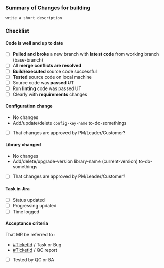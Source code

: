 ### Summary of Changes for building
`write a short description`
### Checklist

#### Code is well and up to date
- [ ] **Pulled and broke** a new branch with **latest code** from working branch (base-branch)
- [ ] All **merge conflicts are resolved**
- [ ] **Build/executed** source code successful
- [ ] **Tested** source code on local machine
- [ ] Source code was **passed UT**
- [ ] Run **linting** code was passed UT
- [ ] Clearly with **requirements** changes

#### Configuration change
- No changes
- Add/update/delete `config-key-name` to-do-somethings
- [ ] That changes are approved by PM/Leader/Customer?

#### Library changed
- No changes
- Add/delete/upgrade-version library-name (current-version) to-do-somethings
- [ ] That changes are approved by PM/Leader/Customer?

#### Task in Jira
- [ ] Status updated
- [ ] Progressing updated
- [ ] Time logged

#### Acceptance criteria
That MR be referred to :
- [#TicketId](ticket-link) / Task or Bug
- [#TicketId](ticket-link) / QC report

- [ ] Tested by QC or BA
